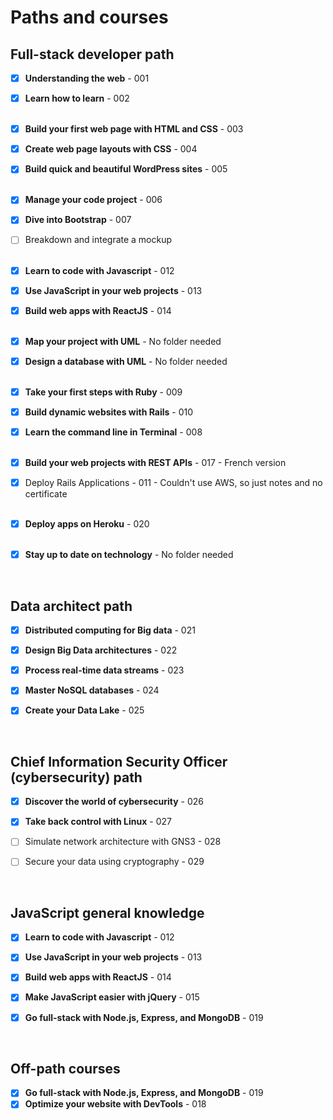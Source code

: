 # Paths and courses

## Full-stack developer path

* [x] **Understanding the web** - 001
* [x] **Learn how to learn** - 002<br><br>
* [x] **Build your first web page with HTML and CSS** - 003
* [x] **Create web page layouts with CSS** - 004
* [x] **Build quick and beautiful WordPress sites** - 005<br><br>
* [x] **Manage your code project** - 006
* [x] **Dive into Bootstrap** - 007
* [ ] Breakdown and integrate a mockup<br><br>
* [x] **Learn to code with Javascript** - 012
* [x] **Use JavaScript in your web projects** - 013
* [x] **Build web apps with ReactJS** - 014<br><br>
* [x] **Map your project with UML** - No folder needed
* [x] **Design a database with UML** - No folder needed<br><br>
* [x] **Take your first steps with Ruby** - 009
* [x] **Build dynamic websites with Rails** - 010
* [x] **Learn the command line in Terminal** - 008<br><br>
* [x] **Build your web projects with REST APIs** - 017 - French version
* [x] Deploy Rails Applications - 011 - Couldn't use AWS, so just notes and no certificate<br><br>
* [x] **Deploy apps on Heroku** - 020<br><br>
* [x] **Stay up to date on technology** - No folder needed


<br>


## Data architect path

* [x] **Distributed computing for Big data** - 021
* [x] **Design Big Data architectures** - 022
* [x] **Process real-time data streams** - 023
* [x] **Master NoSQL databases** - 024
* [x] **Create your Data Lake** - 025


<br>


## Chief Information Security Officer (cybersecurity) path

* [x] **Discover the world of cybersecurity** - 026
* [x] **Take back control with Linux** - 027
* [ ] Simulate network architecture with GNS3 - 028
* [ ] Secure your data using cryptography - 029


<br>


## JavaScript general knowledge

* [x] **Learn to code with Javascript** - 012
* [x] **Use JavaScript in your web projects** - 013
* [x] **Build web apps with ReactJS** - 014
* [x] **Make JavaScript easier with jQuery** - 015
* [x] **Go full-stack with Node.js, Express, and MongoDB** - 019


<br>


## Off-path courses

* [x] **Go full-stack with Node.js, Express, and MongoDB** - 019
* [x] **Optimize your website with DevTools** - 018